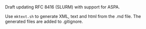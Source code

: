 Draft updating RFC 8416 (SLURM) with support for ASPA.

Use `mktext.sh` to generate XML, text and html from the .md file.
The generated files are added to .gitignore.
